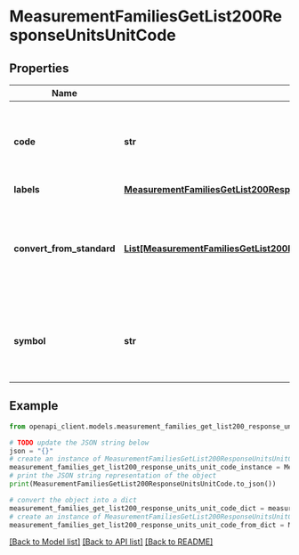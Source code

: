 # MeasurementFamiliesGetList200ResponseUnitsUnitCode


## Properties

Name | Type | Description | Notes
------------ | ------------- | ------------- | -------------
**code** | **str** | Measurement unit code. More details &lt;a href&#x3D;&#39;/concepts/target-market-settings.html#focus-on-the-units&#39;&gt;here&lt;/a&gt;. | [optional] 
**labels** | [**MeasurementFamiliesGetList200ResponseUnitsUnitCodeLabels**](MeasurementFamiliesGetList200ResponseUnitsUnitCodeLabels.md) |  | [optional] 
**convert_from_standard** | [**List[MeasurementFamiliesGetList200ResponseUnitsUnitCodeConvertFromStandardInner]**](MeasurementFamiliesGetList200ResponseUnitsUnitCodeConvertFromStandardInner.md) | Calculation to convert the unit from the standard unit. More details &lt;a href&#x3D;&#39;/concepts/target-market-settings.html#focus-on-the-units&#39;&gt;here&lt;/a&gt;. | [optional] 
**symbol** | **str** | Measurement unit symbol. More details &lt;a href&#x3D;&#39;/concepts/target-market-settings.html#focus-on-the-units&#39;&gt;here&lt;/a&gt;. | [optional] 

## Example

```python
from openapi_client.models.measurement_families_get_list200_response_units_unit_code import MeasurementFamiliesGetList200ResponseUnitsUnitCode

# TODO update the JSON string below
json = "{}"
# create an instance of MeasurementFamiliesGetList200ResponseUnitsUnitCode from a JSON string
measurement_families_get_list200_response_units_unit_code_instance = MeasurementFamiliesGetList200ResponseUnitsUnitCode.from_json(json)
# print the JSON string representation of the object
print(MeasurementFamiliesGetList200ResponseUnitsUnitCode.to_json())

# convert the object into a dict
measurement_families_get_list200_response_units_unit_code_dict = measurement_families_get_list200_response_units_unit_code_instance.to_dict()
# create an instance of MeasurementFamiliesGetList200ResponseUnitsUnitCode from a dict
measurement_families_get_list200_response_units_unit_code_from_dict = MeasurementFamiliesGetList200ResponseUnitsUnitCode.from_dict(measurement_families_get_list200_response_units_unit_code_dict)
```
[[Back to Model list]](../README.md#documentation-for-models) [[Back to API list]](../README.md#documentation-for-api-endpoints) [[Back to README]](../README.md)


